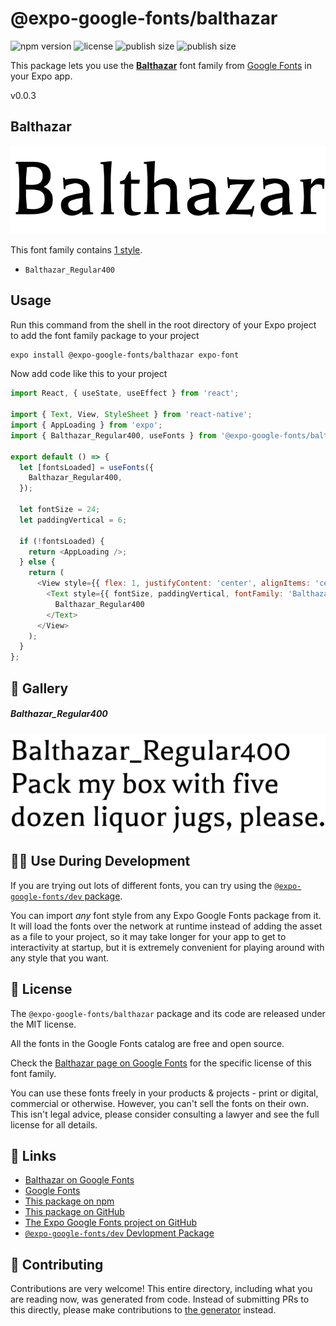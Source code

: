 # @expo-google-fonts/balthazar

![npm version](https://flat.badgen.net/npm/v/@expo-google-fonts/balthazar)
![license](https://flat.badgen.net/github/license/expo/google-fonts)
![publish size](https://flat.badgen.net/packagephobia/install/@expo-google-fonts/balthazar)
![publish size](https://flat.badgen.net/packagephobia/publish/@expo-google-fonts/balthazar)

This package lets you use the [**Balthazar**](https://fonts.google.com/specimen/Balthazar) font family from [Google Fonts](https://fonts.google.com/) in your Expo app.

v0.0.3

## Balthazar

![Balthazar](./font-family.png)

This font family contains [1 style](#-gallery).

- `Balthazar_Regular400`

## Usage

Run this command from the shell in the root directory of your Expo project to add the font family package to your project
```sh
expo install @expo-google-fonts/balthazar expo-font
```

Now add code like this to your project
```js
import React, { useState, useEffect } from 'react';

import { Text, View, StyleSheet } from 'react-native';
import { AppLoading } from 'expo';
import { Balthazar_Regular400, useFonts } from '@expo-google-fonts/balthazar';

export default () => {
  let [fontsLoaded] = useFonts({
    Balthazar_Regular400,
  });

  let fontSize = 24;
  let paddingVertical = 6;

  if (!fontsLoaded) {
    return <AppLoading />;
  } else {
    return (
      <View style={{ flex: 1, justifyContent: 'center', alignItems: 'center' }}>
        <Text style={{ fontSize, paddingVertical, fontFamily: 'Balthazar_Regular400' }}>
          Balthazar_Regular400
        </Text>
      </View>
    );
  }
};

```

## 🔡 Gallery

##### Balthazar_Regular400
![Balthazar_Regular400](./6f532266accd2179da995d74ed36fa8bf3095162e9404d68381594561a335b66.ttf.png)


## 👩‍💻 Use During Development

If you are trying out lots of different fonts, you can try using the [`@expo-google-fonts/dev` package](https://github.com/expo/google-fonts/tree/master/font-packages/dev#readme).

You can import *any* font style from any Expo Google Fonts package from it. It will load the fonts
over the network at runtime instead of adding the asset as a file to your project, so it may take longer
for your app to get to interactivity at startup, but it is extremely convenient
for playing around with any style that you want.

## 📖 License

The `@expo-google-fonts/balthazar` package and its code are released under the MIT license.

All the fonts in the Google Fonts catalog are free and open source.

Check the [Balthazar page on Google Fonts](https://fonts.google.com/specimen/Balthazar) for the specific license of this font family.

You can use these fonts freely in your products & projects - print or digital, commercial or otherwise. However, you can't sell the fonts on their own. This isn't legal advice, please consider consulting a lawyer and see the full license for all details.

## 🔗 Links

- [Balthazar on Google Fonts](https://fonts.google.com/specimen/Balthazar)
- [Google Fonts](https://fonts.google.com/)
- [This package on npm](https://www.npmjs.com/package/@expo-google-fonts/balthazar)
- [This package on GitHub](https://github.com/expo/google-fonts/tree/master/font-packages/balthazar)
- [The Expo Google Fonts project on GitHub](https://github.com/expo/google-fonts)
- [`@expo-google-fonts/dev` Devlopment Package](https://github.com/expo/google-fonts/tree/master/font-packages/dev)


## 🤝 Contributing

Contributions are very welcome! This entire directory, including what you are reading now, was generated from code. Instead of submitting PRs to this directly, please make contributions to [the generator](https://github.com/expo/google-fonts/tree/master/packages/generator) instead.
